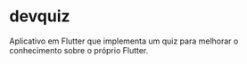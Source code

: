 # devquiz
Aplicativo em Flutter que implementa um quiz para melhorar o conhecimento sobre o próprio Flutter.
